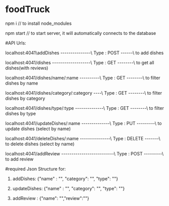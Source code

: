 # foodTruck


npm i // to install node_modules

npm start // to start server, it will automatically connects to the database


#API Urls:

localhost:4041\addDishes ---------------\\ Type : POST ------\\ to add dishes

localhost:4041/dishes -------------------\\ Type : GET --------\\ to get all dishes(with reviews)

localhost:4041/dishes/name/:name ----------\\ Type : GET --------\\ to filter dishes by name

localhost:4041/dishes/category/:category ----\\ Type : GET --------\\ to filter dishes by category

localhost:4041/dishes/type/:type --------------\\ Type : GET --------\\ to filter dishes by type

localhost:4041/updateDishes/:name --------------\\ Type : PUT ---------\\ to update dishes (select by name)

localhost:4041/deleteDishes/:name ---------------\\ Type : DELETE -------\\ to delete dishes (select by name)

localhost:4041/addReview --------------------------\\ Type : POST ---------\\ to add review 


#required Json Structure for:

1) addDishes:  {"name" : "", "category": "", "type": ""}

2) updateDishes:  {"name" : "", "category": "", "type": ""}

3) addReview : {"name": "","review":""}
